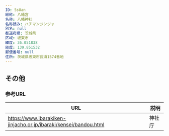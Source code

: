 ```yaml
---
ID: 5sUan
総称: 八幡宮
名称: 八幡神社
名称読み: ハチマンジンジャ
別名: null
都道府県: 茨城県
区域: 坂東市
緯度: 36.051838
経度: 139.851532
郵便番号: null
住所: 茨城県坂東市長須1574番地
---
```


## その他

### 参考URL

| URL                                                              | 説明   |
| ---------------------------------------------------------------- | ------ |
| https://www.ibarakiken-jinjacho.or.jp/ibaraki/kensei/bandou.html | 神社庁 |
